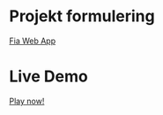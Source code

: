 # Projekt formulering
[Fia Web App](https://pgbfdh18.github.io/webbutveckling-backend/project3.html)

# Live Demo
[Play now!](https://ludogamethree.azurewebsites.net)
